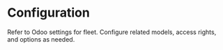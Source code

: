 # Configuration

Refer to Odoo settings for fleet. Configure related models, access rights, and options as needed.

